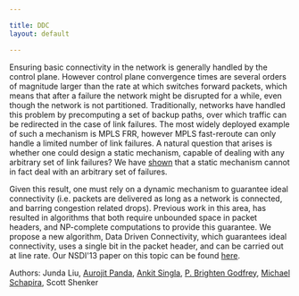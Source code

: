 ```yaml
---

title: DDC
layout: default

---
```

Ensuring basic connectivity in the network is generally handled by the control plane. However control plane convergence times
are several orders of magnitude larger than the rate at which switches forward packets, which means that after a failure the
network might be disrupted for a while, even though the network is not partitioned. Traditionally, networks have handled this
problem by precomputing a set of backup paths, over which traffic can be redirected in the case of link failures. The most widely
deployed example of such a mechanism is MPLS FRR, however MPLS fast-reroute can only handle a limited number of link failures. A
natural question that arises is whether one could design a static mechanism, capable of dealing with any arbitrary set of link
failures? We have [shown](http://arxiv.org/abs/1207.3732) that a static mechanism cannot in fact deal with an arbitrary set of
failures.

Given this result, one must rely on a dynamic mechanism to guarantee ideal connectivity (i.e. packets are delivered as long as 
a network is connected, and barring congestion related drops). Previous work in this area, has resulted in algorithms that both
require unbounded space in packet headers, and NP-complete computations to provide this guarantee. We propose a new algorithm, Data
Driven Connectivity, which guarantees ideal connectivity, uses a single bit in the packet header, and can be carried out at line rate.
Our NSDI'13 paper on this topic can be found [here](http://eecs.berkeley.edu/~apanda/paper/nsdi13.pdf).

Authors: Junda Liu, [Aurojit Panda](http://eecs.berkeley.edu/~apanda), [Ankit Singla](http://web.engr.illinois.edu/~singla2/), [P. Brighten Godfrey](www.cs.illinois.edu/~pbg/), [Michael Schapira](http://www.cs.yale.edu/homes/schapira/), Scott Shenker
